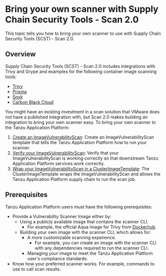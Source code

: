 # Bring your own scanner with Supply Chain Security Tools - Scan 2.0

This topic tells you how to bring your own scanner to use with Supply Chain Security Tools (SCST) - Scan 2.0.

## <a id="overview"></a>Overview

Supply Chain Security Tools (SCST) - Scan 2.0 includes integrations with Trivy and Grype and examples for the following container image scanning tools:

- [Trivy](ivs-trivy.hbs.md)
- [Prisma](ivs-prisma.hbs.md)
- [Snyk](ivs-snyk.hbs.md)
- [Carbon Black Cloud](ivs-carbon-black.hbs.md)

You might have an existing investment in a scan solution that VMware does not have a published integration with, but Scan 2.0 makes building an integration to bring your own scanner easy. To bring your own scanner to the Tanzu Application Platform:

1. [Create an ImageVulnerabilityScan](ivs-create-your-own.hbs.md): Create an ImageVulnerabilityScan template that tells the Tanzu Application Platform how to run your scanner.
2. [Verify your ImageVulnerabilityScan](verify-app-scanning.hbs.md): Verify that your ImageVulnerabilityScan is working correctly so that downstream Tanzu Application Platform services work correctly.
3. [Wrap your ImageVulnerabilityScan in a ClusterImageTemplate](clusterimagetemplates.hbs.md): The ClusterImageTemplate wraps the ImageVulnerabilityScan and allows the Tanzu Application Platform supply chain to run the scan job.

## <a id="prerequisities"></a>Prerequisites

Tanzu Application Platform users must have the following prerequisites:

- Provide a Vulnerability Scanner Image either by:
  - Using a publicly available image that contains the scanner CLI.
    - For example, the official Aqua image for Trivy from [Dockerhub](https://hub.docker.com/r/aquasec/trivy/tags).
  - Building your own image with the scanner CLI, which allows for:
    - A more customizable scanning experience.
      - For example, you can create an image with the scanner CLI with any dependencies required to run the scanner CLI.
    - Managing your image to meet the Tanzu Application Platform user's compliance standards.
- Know how your preferred scanner works. For example, commands to use to call scan results.
